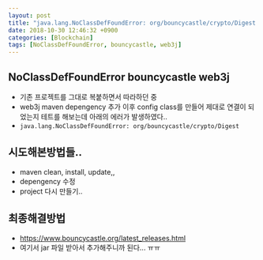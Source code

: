 ```yaml
---
layout: post
title: "java.lang.NoClassDefFoundError: org/bouncycastle/crypto/Digest error"
date: 2018-10-30 12:46:32 +0900
categories: [Blockchain]
tags: [NoClassDefFoundError, bouncycastle, web3j]
---
```


## NoClassDefFoundError bouncycastle web3j

- 기존 프로젝트를 그대로 복붙하면서 따라하던 중
- web3j maven depengency 추가 이후 config class를 만들어 제대로 연결이 되었는지 테트를 해보는데 아래의 에러가 발생하였다..
- `java.lang.NoClassDefFoundError: org/bouncycastle/crypto/Digest`

## 시도해본방법들..

- maven clean, install, update,,
- depengency 수정
- project 다시 만들기..

## 최종해결방법

- https://www.bouncycastle.org/latest_releases.html
- 여기서 jar 파일 받아서 추가해주니까 된다... ㅠㅠ
